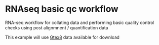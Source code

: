 # RNAseq basic qc workflow
RNA-seq workflow for collating data and performing basic quality control checks using post alignmnent / quantification data

This example will use [Gtex8](https://gtexportal.org/home/datasets) data available for download





